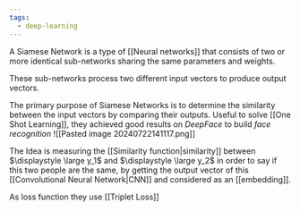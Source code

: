 ```yaml
---
tags:
  - deep-learning
---
```

A Siamese Network is a type of [[Neural networks]] that consists of two or more identical sub-networks sharing the same parameters and weights.

These sub-networks process two different input vectors to produce output vectors.

The primary purpose of Siamese Networks is to determine the similarity between the input vectors by comparing their outputs. Useful to solve [[One Shot Learning]], they achieved good results on *DeepFace* to build *face recognition*
![[Pasted image 20240722141117.png]]

The Idea is measuring the [[Similarity function|similarity]] between $\displaystyle \large y_1$ and $\displaystyle \large y_2$ in order to say if this two people are the same, by getting the output vector of this [[Convolutional Neural Network|CNN]] and considered as an [[embedding]].

As loss function they use [[Triplet Loss]]